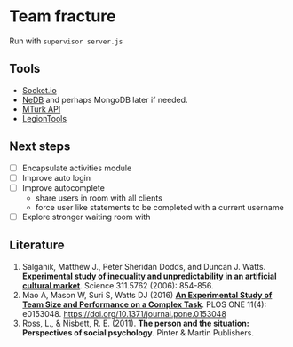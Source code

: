 # Team fracture
Run with `supervisor server.js`

## Tools

- [Socket.io](https://socket.io)
- [NeDB](https://github.com/louischatriot/nedb/)  and perhaps MongoDB later if needed.
- [MTurk API](https://blog.mturk.com/tutorial-getting-started-with-mturk-and-node-js-72826ad6e002)
- [LegionTools](http://rochci.github.io/LegionTools/)

## Next steps

- [ ] Encapsulate activities module
- [ ] Improve auto login
- [ ] Improve autocomplete
  - share users in room with all clients
  - force user like statements to be completed with a current username
- [ ] Explore stronger waiting room with

## Literature
1. Salganik, Matthew J., Peter Sheridan Dodds, and Duncan J. Watts. **[Experimental study of inequality and unpredictability in an artificial cultural market](http://science.sciencemag.org/content/311/5762/854.full)**. Science 311.5762 (2006): 854-856.
2. Mao A, Mason W, Suri S, Watts DJ (2016) **[An Experimental Study of Team Size and Performance on a Complex Task](http://journals.plos.org/plosone/article?id=10.1371/journal.pone.0153048)**. PLOS ONE 11(4): e0153048. https://doi.org/10.1371/journal.pone.0153048
3. Ross, L., & Nisbett, R. E. (2011). **The person and the situation: Perspectives of social psychology**. Pinter & Martin Publishers.
